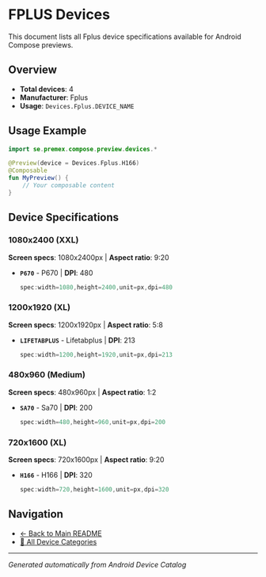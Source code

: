 # FPLUS Devices

This document lists all Fplus device specifications available for Android Compose previews.

## Overview

- **Total devices**: 4
- **Manufacturer**: Fplus
- **Usage**: `Devices.Fplus.DEVICE_NAME`

## Usage Example

```kotlin
import se.premex.compose.preview.devices.*

@Preview(device = Devices.Fplus.H166)
@Composable
fun MyPreview() {
    // Your composable content
}
```

## Device Specifications

### 1080x2400 (XXL)

**Screen specs**: 1080x2400px | **Aspect ratio**: 9:20

- **`P670`** - P670 | **DPI**: 480
  ```kotlin
  spec:width=1080,height=2400,unit=px,dpi=480
  ```

### 1200x1920 (XL)

**Screen specs**: 1200x1920px | **Aspect ratio**: 5:8

- **`LIFETABPLUS`** - Lifetabplus | **DPI**: 213
  ```kotlin
  spec:width=1200,height=1920,unit=px,dpi=213
  ```

### 480x960 (Medium)

**Screen specs**: 480x960px | **Aspect ratio**: 1:2

- **`SA70`** - Sa70 | **DPI**: 200
  ```kotlin
  spec:width=480,height=960,unit=px,dpi=200
  ```

### 720x1600 (XL)

**Screen specs**: 720x1600px | **Aspect ratio**: 9:20

- **`H166`** - H166 | **DPI**: 320
  ```kotlin
  spec:width=720,height=1600,unit=px,dpi=320
  ```

## Navigation

- [← Back to Main README](../../README.md)
- [📱 All Device Categories](../README.md)

---
*Generated automatically from Android Device Catalog*
